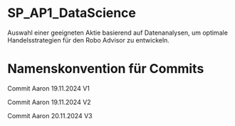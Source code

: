 # SP_AP1_DataScience
Auswahl einer geeigneten Aktie basierend auf Datenanalysen, um optimale Handelsstrategien für den Robo Advisor zu entwickeln.

# Namenskonvention für Commits

Commit Aaron 19.11.2024 V1

Commit Aaron 19.11.2024 V2


Commit Aaron 20.11.2024 V3